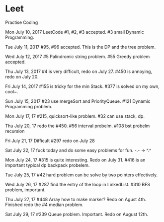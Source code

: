 # Leet
Practise Coding

Mon July 10, 2017 
LeetCode #1, #2, #3 accepted.
#3 small Dynamic Programming.    

Tue July 11, 2017 
#95, #96 accepted. This is the DP and the tree problem. 

Wed July 12, 2017
#5 Palindromic string problem. #55 Greedy problem accepted. 

Thu July 13, 2017
#4 is very difficult, redo on July 27. #450 is annoying, redo on July 20.

Fri July 14, 2017
#155 is tricky for the min Stack. #377 is solved on my own, cool~.

Sun July 15, 2017
#23 use mergeSort and PriorityQueue. #121 Dynamic Programming problem.

Mon July 17, 17
#215, quicksort-like problem. #32 can use stack, dp. 

Thu July 20, 17
redo the #450. #56 interval probelm. #108 bst probelm recursion 

Fri July 21, 17
Difficult #297 redo on July 28 

Sat July 22, 17
fuck today and do some easy problems for fun. -.- -> ^.^  

Mon July 24, 17
#315 is quite interesting. Redo on July 31. #416 is an important typical dp backpack probelem. 

Tue July 25, 17
#42 hard problem can be solve by two pointers effectively.

Wed July 26, 17
#287 find the entry of the loop in LinkedList. #310 BFS problem, important.

Thu July 27, 17
#448 Array how to make marker? Redo on Agust 4th. Finished redo the #4 median problem.  

Sat July 29, 17
#239 Queue problem. Important. Redo on August 12th. 


